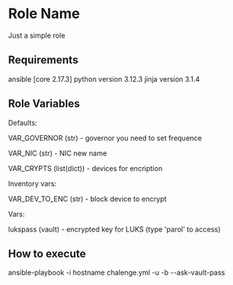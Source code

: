 Role Name
=========

Just a simple role

Requirements
------------
ansible [core 2.17.3]
python version 3.12.3
jinja version 3.1.4

Role Variables
--------------
Defaults:

VAR_GOVERNOR (str) - governor you need to set frequence

VAR_NIC (str) - NIC new name

VAR_CRYPTS (list(dict)) - devices for encription

Inventory vars:

VAR_DEV_TO_ENC (str) - block device to encrypt

Vars:

lukspass (vault) - encrypted key for LUKS (type 'parol' to access)

How to execute
------------
ansible-playbook -i hostname chalenge.yml -u <usernane> -b --ask-vault-pass
